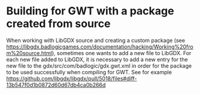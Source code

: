 # Building for GWT with a package created from source
When working with LibGDX source and creating a custom package (see https://libgdx.badlogicgames.com/documentation/hacking/Working%20from%20source.html), sometimes one wants to add a new file to LibGDX.
For each new file added to LibGDX, it is necessary to add a new entry for the new file to the gdx/src/com/badlogic/gdx.gwt.xml in order for the package to be used successfully when compiling for GWT. 
See for example https://github.com/libgdx/libgdx/pull/5018/files#diff-13b547f0d1b0872d60d67db4ca0b266d